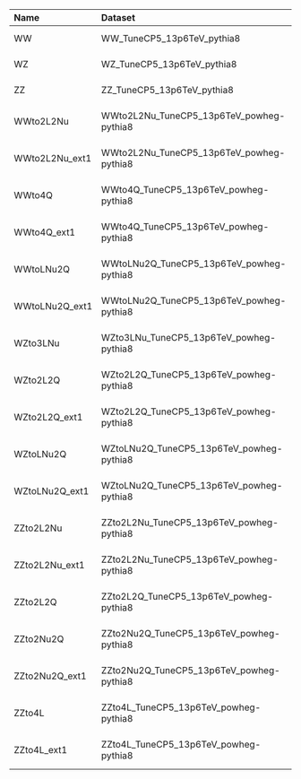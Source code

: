 | Name           | Dataset                                  | 23wm Request                  | 23wm Status                      | 23BPixwm Request                  | 23BPixwm Status                  |
|:---------------|:-----------------------------------------|:------------------------------|:---------------------------------|:----------------------------------|:---------------------------------|
| WW             | WW_TuneCP5_13p6TeV_pythia8               | BTV-Run3Summer23GS-00043      | $${\color{green}\textbf{DONE}}$$ | BTV-Run3Summer23BPixGS-00041      | $${\color{green}\textbf{DONE}}$$ |
| WZ             | WZ_TuneCP5_13p6TeV_pythia8               | BTV-Run3Summer23GS-00044      | $${\color{green}\textbf{DONE}}$$ | BTV-Run3Summer23BPixGS-00042      | $${\color{green}\textbf{DONE}}$$ |
| ZZ             | ZZ_TuneCP5_13p6TeV_pythia8               | BTV-Run3Summer23GS-00045      | $${\color{green}\textbf{DONE}}$$ | BTV-Run3Summer23BPixGS-00043      | $${\color{green}\textbf{DONE}}$$ |
| WWto2L2Nu      | WWto2L2Nu_TuneCP5_13p6TeV_powheg-pythia8 | GEN-Run3Summer23wmLHEGS-00152 | $${\color{green}\textbf{DONE}}$$ | GEN-Run3Summer23BPixwmLHEGS-00147 | $${\color{green}\textbf{DONE}}$$ |
| WWto2L2Nu_ext1 | WWto2L2Nu_TuneCP5_13p6TeV_powheg-pythia8 | GEN-Run3Summer23wmLHEGS-00152 | $${\color{green}\textbf{DONE}}$$ | GEN-Run3Summer23BPixwmLHEGS-00147 | $${\color{green}\textbf{DONE}}$$ |
| WWto4Q         | WWto4Q_TuneCP5_13p6TeV_powheg-pythia8    | GEN-Run3Summer23wmLHEGS-00151 | $${\color{green}\textbf{DONE}}$$ | GEN-Run3Summer23BPixwmLHEGS-00146 | $${\color{green}\textbf{DONE}}$$ |
| WWto4Q_ext1    | WWto4Q_TuneCP5_13p6TeV_powheg-pythia8    | GEN-Run3Summer23wmLHEGS-00151 | $${\color{green}\textbf{DONE}}$$ | GEN-Run3Summer23BPixwmLHEGS-00146 | $${\color{green}\textbf{DONE}}$$ |
| WWtoLNu2Q      | WWtoLNu2Q_TuneCP5_13p6TeV_powheg-pythia8 | GEN-Run3Summer23wmLHEGS-00153 | $${\color{green}\textbf{DONE}}$$ | GEN-Run3Summer23BPixwmLHEGS-00148 | $${\color{green}\textbf{DONE}}$$ |
| WWtoLNu2Q_ext1 | WWtoLNu2Q_TuneCP5_13p6TeV_powheg-pythia8 | GEN-Run3Summer23wmLHEGS-00153 | $${\color{green}\textbf{DONE}}$$ | GEN-Run3Summer23BPixwmLHEGS-00148 | $${\color{green}\textbf{DONE}}$$ |
| WZto3LNu       | WZto3LNu_TuneCP5_13p6TeV_powheg-pythia8  | GEN-Run3Summer23wmLHEGS-00163 | $${\color{green}\textbf{DONE}}$$ | GEN-Run3Summer23BPixwmLHEGS-00158 | $${\color{green}\textbf{DONE}}$$ |
| WZto2L2Q       | WZto2L2Q_TuneCP5_13p6TeV_powheg-pythia8  | GEN-Run3Summer23wmLHEGS-00160 | $${\color{green}\textbf{DONE}}$$ | GEN-Run3Summer23BPixwmLHEGS-00155 | $${\color{green}\textbf{DONE}}$$ |
| WZto2L2Q_ext1  | WZto2L2Q_TuneCP5_13p6TeV_powheg-pythia8  | GEN-Run3Summer23wmLHEGS-00160 | $${\color{green}\textbf{DONE}}$$ | GEN-Run3Summer23BPixwmLHEGS-00155 | $${\color{green}\textbf{DONE}}$$ |
| WZtoLNu2Q      | WZtoLNu2Q_TuneCP5_13p6TeV_powheg-pythia8 | GEN-Run3Summer23wmLHEGS-00161 | $${\color{green}\textbf{DONE}}$$ | GEN-Run3Summer23BPixwmLHEGS-00156 | $${\color{green}\textbf{DONE}}$$ |
| WZtoLNu2Q_ext1 | WZtoLNu2Q_TuneCP5_13p6TeV_powheg-pythia8 | GEN-Run3Summer23wmLHEGS-00161 | $${\color{green}\textbf{DONE}}$$ | GEN-Run3Summer23BPixwmLHEGS-00156 | $${\color{green}\textbf{DONE}}$$ |
| ZZto2L2Nu      | ZZto2L2Nu_TuneCP5_13p6TeV_powheg-pythia8 | GEN-Run3Summer23wmLHEGS-00164 | $${\color{green}\textbf{DONE}}$$ | GEN-Run3Summer23BPixwmLHEGS-00159 | $${\color{green}\textbf{DONE}}$$ |
| ZZto2L2Nu_ext1 | ZZto2L2Nu_TuneCP5_13p6TeV_powheg-pythia8 | GEN-Run3Summer23wmLHEGS-00164 | $${\color{green}\textbf{DONE}}$$ | GEN-Run3Summer23BPixwmLHEGS-00159 | $${\color{green}\textbf{DONE}}$$ |
| ZZto2L2Q       | ZZto2L2Q_TuneCP5_13p6TeV_powheg-pythia8  | GEN-Run3Summer23wmLHEGS-00167 | $${\color{green}\textbf{DONE}}$$ | GEN-Run3Summer23BPixwmLHEGS-00162 | $${\color{green}\textbf{DONE}}$$ |
| ZZto2Nu2Q      | ZZto2Nu2Q_TuneCP5_13p6TeV_powheg-pythia8 | GEN-Run3Summer23wmLHEGS-00166 | $${\color{green}\textbf{DONE}}$$ | GEN-Run3Summer23BPixwmLHEGS-00161 | $${\color{green}\textbf{DONE}}$$ |
| ZZto2Nu2Q_ext1 | ZZto2Nu2Q_TuneCP5_13p6TeV_powheg-pythia8 | GEN-Run3Summer23wmLHEGS-00166 | $${\color{green}\textbf{DONE}}$$ | GEN-Run3Summer23BPixwmLHEGS-00161 | $${\color{green}\textbf{DONE}}$$ |
| ZZto4L         | ZZto4L_TuneCP5_13p6TeV_powheg-pythia8    | GEN-Run3Summer23wmLHEGS-00165 | $${\color{green}\textbf{DONE}}$$ | GEN-Run3Summer23BPixwmLHEGS-00160 | $${\color{green}\textbf{DONE}}$$ |
| ZZto4L_ext1    | ZZto4L_TuneCP5_13p6TeV_powheg-pythia8    | GEN-Run3Summer23wmLHEGS-00165 | $${\color{green}\textbf{DONE}}$$ | GEN-Run3Summer23BPixwmLHEGS-00160 | $${\color{green}\textbf{DONE}}$$ |